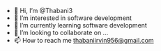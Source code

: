 - 👋 Hi, I’m @Thabani3
- 👀 I’m interested in software development
- 🌱 I’m currently learning software development
- 💞️ I’m looking to collaborate on ...
- 📫 How to reach me thabaniirvin956@gmail.com

<!---
Thabani3/Thabani3 is a ✨ special ✨ repository because its `README.md` (this file) appears on your GitHub profile.
You can click the Preview link to take a look at your changes.
--->
